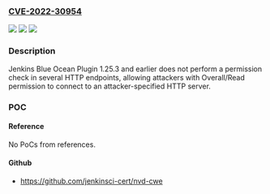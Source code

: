 ### [CVE-2022-30954](https://cve.mitre.org/cgi-bin/cvename.cgi?name=CVE-2022-30954)
![](https://img.shields.io/static/v1?label=Product&message=Jenkins%20Blue%20Ocean%20Plugin&color=blue)
![](https://img.shields.io/static/v1?label=Version&message=%3C%3D%201.25.3%20&color=brighgreen)
![](https://img.shields.io/static/v1?label=Vulnerability&message=CWE-862%3A%20Missing%20Authorization&color=brighgreen)

### Description

Jenkins Blue Ocean Plugin 1.25.3 and earlier does not perform a permission check in several HTTP endpoints, allowing attackers with Overall/Read permission to connect to an attacker-specified HTTP server.

### POC

#### Reference
No PoCs from references.

#### Github
- https://github.com/jenkinsci-cert/nvd-cwe

